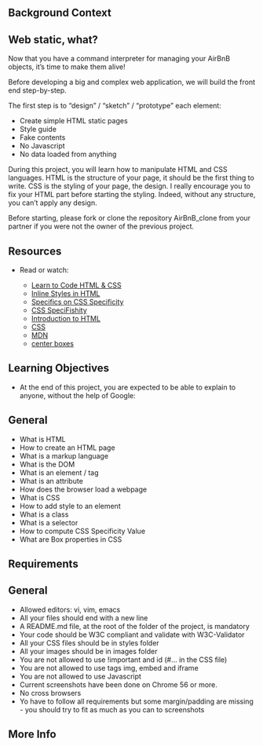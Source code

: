 ## Background Context

## Web static, what?

Now that you have a command interpreter for managing your AirBnB objects, it’s time to make them alive!

Before developing a big and complex web application, we will build the front end step-by-step.

The first step is to “design” / “sketch” / “prototype” each element:

+ Create simple HTML static pages
+ Style guide
+ Fake contents
+ No Javascript
+ No data loaded from anything

During this project, you will learn how to manipulate HTML and CSS languages. HTML is the structure of your page, it should be the first thing to write. CSS is the styling of your page, the design. I really encourage you to fix your HTML part before starting the styling. Indeed, without any structure, you can’t apply any design.

Before starting, please fork or clone the repository AirBnB_clone from your partner if you were not the owner of the previous project.

## Resources

+ Read or watch:

  + [Learn to Code HTML & CSS](https://learn.shayhowe.com/html-css/)
  + [Inline Styles in HTML](https://www.codecademy.com/article/html-inline-styles)
  + [Specifics on CSS Specificity](https://css-tricks.com/specifics-on-css-specificity/)
  + [CSS SpeciFishity](https://css-tricks.com/specifics-on-css-specificity/)
  + [Introduction to HTML](https://developer.mozilla.org/en-US/docs/Learn/HTML/Introduction_to_HTML)
  + [CSS](https://developer.mozilla.org/en-US/docs/Learn/CSS)
  + [MDN](https://developer.mozilla.org/en-US/)
  + [center boxes](https://css-tricks.com/centering-css-complete-guide/)

## Learning Objectives

+ At the end of this project, you are expected to be able to explain to anyone, without the help of Google:

## General

+ What is HTML
+ How to create an HTML page
+ What is a markup language
+ What is the DOM
+ What is an element / tag
+ What is an attribute 
+ How does the browser load a webpage
+ What is CSS
+ How to add style to an element
+ What is a class
+ What is a selector
+ How to compute CSS Specificity Value
+ What are Box properties in CSS


## Requirements

## General

+ Allowed editors: vi, vim, emacs
+ All your files should end with a new line
+ A README.md file, at the root of the folder of the project, is mandatory
+ Your code should be W3C compliant and validate with W3C-Validator
+ All your CSS files should be in styles folder
+ All your images should be in images folder
+ You are not allowed to use !important and id (#... in the CSS file)
+ You are not allowed to use tags img, embed and iframe
+ You are not allowed to use Javascript
+ Current screenshots have been done on Chrome 56 or more.
+ No cross browsers
+ Yo have to follow all requirements but some margin/padding are missing - you should try to fit as much as you can to screenshots


## More Info
